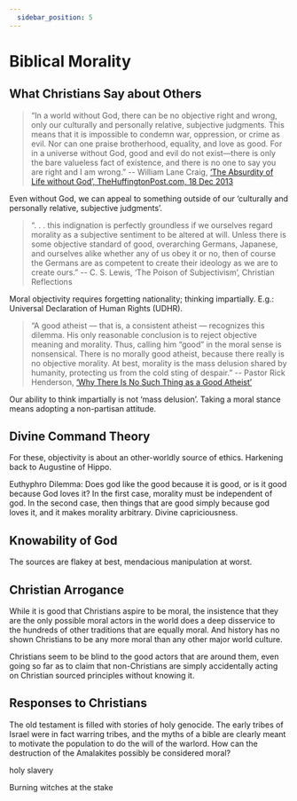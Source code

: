 ```yaml
---
  sidebar_position: 5
---
```

# Biblical Morality

## What Christians Say about Others

> “In a world without God, there can be no objective right and wrong, only our culturally and personally relative, subjective judgments. This means that it is impossible to condemn war, oppression, or crime as evil. Nor can one praise brotherhood, equality, and love as good. For in a universe without God, good and evil do not exist—there is only the bare valueless fact of existence, and there is no one to say you are right and I am wrong.”
> -- William Lane Craig, [‘The Absurdity of Life without God’, TheHuffingtonPost.com, 18 Dec 2013](https://www.reasonablefaith.org/writings/popular-writings/existence-nature-of-god/the-absurdity-of-life-without-god/)

Even without God, we can appeal to something outside of our ‘culturally and personally relative, subjective judgments’.

> “. . . this indignation is perfectly groundless if we ourselves regard morality as a subjective sentiment to be altered at will. Unless there is some objective standard of good, overarching Germans, Japanese, and ourselves alike whether any of us obey it or no, then of course the Germans are as competent to create their ideology as we are to create ours.”
> -- C. S. Lewis, ‘The Poison of Subjectivism’, Christian Reflections

Moral objectivity requires forgetting nationality; thinking impartially. E.g.: Universal Declaration of Human Rights (UDHR).

> “A good atheist — that is, a consistent atheist — recognizes this dilemma. His only reasonable conclusion is to reject objective meaning and morality. Thus, calling him “good” in the moral sense is nonsensical. There is no morally good atheist, because there really is no objective morality. At best, morality is the mass delusion shared by humanity, protecting us from the cold sting of despair.”
> -- Pastor Rick Henderson, [‘Why There Is No Such Thing as a Good Atheist’](https://www.huffpost.com/entry/why-there-is-no-such-thing-as-a-good-atheist_b_4442287)

Our ability to think impartially is not ‘mass delusion’. Taking a moral stance means adopting a non-partisan attitude.

## Divine Command Theory

For these, objectivity is about an other-worldly source of ethics.  Harkening back to Augustine of Hippo.

Euthyphro Dilemma: Does god like the good because it is good, or is it good because God loves it?  In the first case, morality must be independent of god.  In the second case, then things that are good simply because god loves it, and it makes morality arbitrary.  Divine capriciousness.

## Knowability of God

The sources are flakey at best, mendacious manipulation at worst.

## Christian Arrogance

While it is good that Christians aspire to be moral, the insistence that they are the only possible moral actors in the world does a deep disservice to the hundreds of other traditions that are equally moral.  And history has no shown Christians to be any more moral than any other major world culture. 

Christians seem to be blind to the good actors that are around them, even going so far as to claim that non-Christians are simply accidentally acting on Christian sourced principles without knowing it.

## Responses to Christians

The old testament is filled with stories of holy genocide.  The early tribes of Israel were in fact warring tribes, and the myths of a bible are clearly meant to motivate the population to do the will of the warlord.  How can the destruction of the Amalakites possibly be considered moral?

holy slavery

Burning witches at the stake


